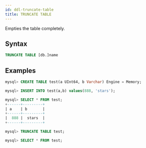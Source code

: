 ```yaml
---
id: ddl-truncate-table
title: TRUNCATE TABLE
---
```


Empties the table completely.

## Syntax

```sql
TRUNCATE TABLE [db.]name
```

## Examples

```sql
mysql> CREATE TABLE test(a UInt64, b Varchar) Engine = Memory;

mysql> INSERT INTO test(a,b) values(888, 'stars');

mysql> SELECT * FROM test;
+------+---------+
| a    | b       |
+------+---------+
|  888 |  stars  |
+------+---------+

mysql> TRUNCATE TABLE test;

mysql> SELECT * FROM test;

```
